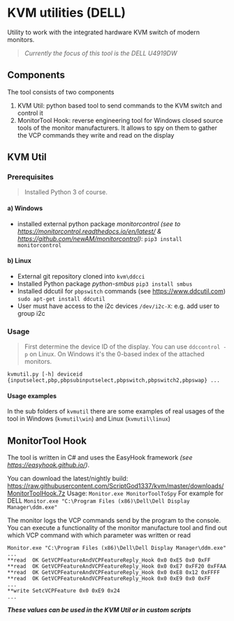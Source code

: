 # KVM utilities (DELL)
Utility to work with the integrated hardware KVM switch of modern monitors.
> *Currently the focus of this tool is the DELL U4919DW*

## Components
The tool consists of two components
1. KVM Util: python based tool to send commands to the KVM switch and control it
2. MonitorTool Hook: reverse engineering tool for Windows closed source tools of the monitor manufacturers. It allows to spy on them to gather the VCP commands they write and read on the display

## KVM Util
### Prerequisites
>  Installed Python 3 of course.
#### a) Windows
 - installed external python package *monitorcontrol*  *(see to https://monitorcontrol.readthedocs.io/en/latest/ & https://github.com/newAM/monitorcontrol)*:
`pip3 install monitorcontrol`

 #### b) Linux
 - External git repository cloned into `kvm\ddcci`
 - Installed Python package *python-smbus*  `pip3 install smbus`
 - Installed ddcutil for `pbpswitch` commands (see https://www.ddcutil.com)
 `sudo apt-get install ddcutil`
 - User must have access to the i2c devices `/dev/i2c-X`: e.g. add user to group i2c

### Usage
>  First determine the device ID of the display. You can use `ddccontrol -p` on Linux. On Windows it's the 0-based index of the attached monitors.
```
kvmutil.py [-h] deviceid {inputselect,pbp,pbpsubinputselect,pbpswitch,pbpswitch2,pbpswap} ...
```
#### Usage examples
In the sub folders of `kvmutil`  there are some examples of real usages of the tool in Windows (`kvmutil\win`) and Linux (`kvmutil\linux`) 

## MonitorTool Hook
The tool is written in C# and uses the EasyHook framework *(see https://easyhook.github.io/)*.

You can download the latest/nightly build: https://raw.githubusercontent.com/ScriptGod1337/kvm/master/downloads/MonitorToolHook.7z
Usage: `Monitor.exe MonitorToolToSpy`
For example for DELL `Monitor.exe "C:\Program Files (x86)\Dell\Dell Display Manager\ddm.exe"`

The monitor logs the VCP commands send by the program to the console. You can execute a functionality of the monitor manufacture tool and find out which VCP command with which parameter was written or read
```
Monitor.exe "C:\Program Files (x86)\Dell\Dell Display Manager\ddm.exe"
...
**read  OK GetVCPFeatureAndVCPFeatureReply_Hook 0x0 0xE5 0x0 0xFF
**read  OK GetVCPFeatureAndVCPFeatureReply_Hook 0x0 0xE7 0xFF20 0xFFAA
**read  OK GetVCPFeatureAndVCPFeatureReply_Hook 0x0 0xE8 0x12 0xFFFF
**read  OK GetVCPFeatureAndVCPFeatureReply_Hook 0x0 0xE9 0x0 0xFF
...
**write SetcVCPFeature 0x0 0xE9 0x24
...
```

***These values can be used in the KVM Util or in custom scripts***